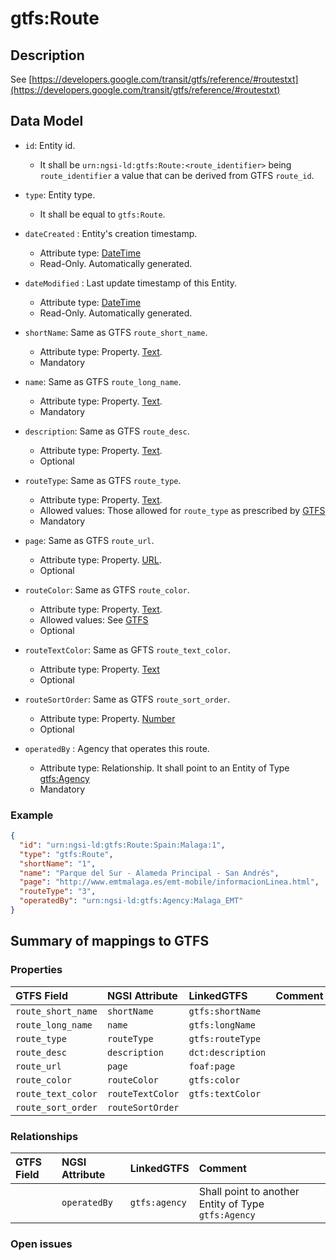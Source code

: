 # gtfs:Route

## Description

See [https://developers.google.com/transit/gtfs/reference/#routestxt](https://developers.google.com/transit/gtfs/reference/#routestxt)

## Data Model

+ `id`: Entity id. 
    + It shall be `urn:ngsi-ld:gtfs:Route:<route_identifier>` being `route_identifier` a value that can be derived from GTFS `route_id`. 

+ `type`: Entity type. 
    + It shall be equal to `gtfs:Route`.
    
+ `dateCreated` : Entity's creation timestamp.
    + Attribute type: [DateTime](https://schema.org/DateTime)
    + Read-Only. Automatically generated. 
 
+ `dateModified` : Last update timestamp of this Entity.
    + Attribute type: [DateTime](https://schema.org/DateTime)
    + Read-Only. Automatically generated.
  
+ `shortName`: Same as GTFS `route_short_name`.
    + Attribute type: Property. [Text](https://schema.org/Text).
    + Mandatory
    
+ `name`: Same as GTFS `route_long_name`.
    + Attribute type: Property. [Text](https://schema.org/Text).
    + Mandatory
    
+ `description`: Same as GTFS `route_desc`.
    + Attribute type: Property. [Text](https://schema.org/Text).
    + Optional
    
+ `routeType`: Same as GTFS `route_type`.
    + Attribute type: Property. [Text](https://schema.org/Text).
    + Allowed values: Those allowed for `route_type` as prescribed by [GTFS](https://developers.google.com/transit/gtfs/reference/#routestxt)
    + Mandatory
    
+ `page`: Same as GTFS `route_url`.
    + Attribute type: Property. [URL](https://schema.org/URL).
    + Optional
    
+ `routeColor`: Same as GTFS `route_color`.
    + Attribute type: Property. [Text](https://schema.org/Text).
    + Allowed values: See [GTFS](https://developers.google.com/transit/gtfs/reference/#routestxt)
    + Optional
    
+ `routeTextColor`: Same as GFTS `route_text_color`.
    + Attribute type: Property. [Text](https://schema.org/Text)
    + Optional
   
+ `routeSortOrder`: Same as GTFS `route_sort_order`. 
    + Attribute type: Property. [Number](https://schema.org/Number)
    + Optional

+ `operatedBy` : Agency that operates this route.
    + Attribute type: Relationship. It shall point to an Entity of Type [gtfs:Agency](../../Agency/doc/spec.md)
    + Mandatory
   

### Example

```json
{
  "id": "urn:ngsi-ld:gtfs:Route:Spain:Malaga:1",
  "type": "gtfs:Route",
  "shortName": "1",
  "name": "Parque del Sur - Alameda Principal - San Andrés",
  "page": "http://www.emtmalaga.es/emt-mobile/informacionLinea.html",
  "routeType": "3",
  "operatedBy": "urn:ngsi-ld:gtfs:Agency:Malaga_EMT"
}
```


## Summary of mappings to GTFS

### Properties

| GTFS Field            | NGSI Attribute          | LinkedGTFS          | Comment                                                    |
|:--------------------- |:------------------------|:------------------- |:-----------------------------------------------------------|
| `route_short_name`      | `shortName`           | `gtfs:shortName`    |                                                            |
| `route_long_name`       | `name`                | `gtfs:longName`     |                                                            |
| `route_type`            | `routeType`           | `gtfs:routeType`    |                                                            |
| `route_desc`            | `description`         | `dct:description`   |                                                            |
| `route_url`             | `page`                | `foaf:page`         |                                                            |
| `route_color`           | `routeColor`          | `gtfs:color`        |                                                            |
| `route_text_color`      | `routeTextColor`      | `gtfs:textColor`    |                                                            |
| `route_sort_order`      | `routeSortOrder`      |                     |                                                            |


### Relationships

| GTFS Field            | NGSI Attribute        | LinkedGTFS             | Comment                                                |
|:--------------------- |:----------------------|:---------------------- |:-------------------------------------------------------|
|                       | `operatedBy`          | `gtfs:agency`          | Shall point to another Entity of Type `gtfs:Agency`    |


### Open issues

